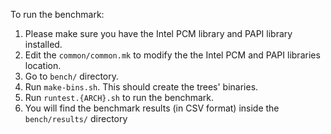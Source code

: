 To run the benchmark:

1. Please make sure you have the Intel PCM library and PAPI library installed.
2. Edit the ```common/common.mk``` to modify the the Intel PCM and PAPI libraries location.
3. Go to ```bench/``` directory.
4. Run ```make-bins.sh```. This should create the trees' binaries.
5. Run ```runtest.{ARCH}.sh``` to run the benchmark.
6. You will find the benchmark results (in CSV format) inside the ```bench/results/``` directory
